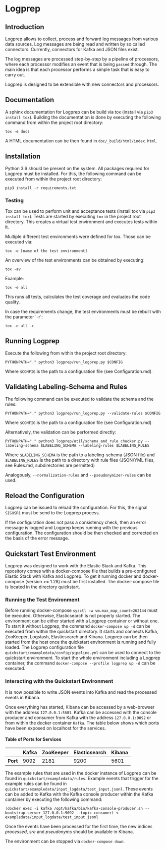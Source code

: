 # Logprep

## Introduction

Logprep allows to collect, process and forward log messages from various data sources.
Log messages are being read and written by so called connectors.
Currently, connectors for Kafka and JSON files exist.

The log messages are processed step-by-step by a pipeline of processors,
where each processor modifies an event that is being `passed` through.
The main idea is that each processor performs a simple task that is easy to carry out.

Logprep is designed to be extensible with new connectors and processors.

## Documentation

A sphinx documentation for Logprep can be build via tox (install via `pip3 install tox`). 
Building the documentation is done by executing the following command from within the project root directory:

`tox -e docs`

A HTML documentation can be then found in `doc/_build/html/index.html`.

## Installation

Python 3.6 should be present on the system.
All packages required for Logprep must be installed.
For this, the following command can be executed from within the project root directory: 
  
`pip3 install -r requirements.txt`

### Testing

Tox can be used to perform unit and acceptance tests (install tox via `pip3 install tox`).
Tests are started by executing `tox` in the project root directory.
This creates a virtual test environment and executes tests within it.

Multiple different test environments were defined for tox.
Those can be executed via:

`tox -e [name of the test environment]`
 
An overview of the test environments can be obtained by executing:

`tox -av`

Example:

`tox -e all`

This runs all tests, calculates the test coverage and evaluates the code quality.

In case the requirements change, the test environments must be rebuilt with the parameter '-r':

`tox -e all -r`
 

## Running Logprep

Execute the following from within the project root directory: 

`PYTHONPATH="." python3 logprep/run_logprep.py $CONFIG`

Where `$CONFIG` is the path to a configuration file (see Configuration.md).

## Validating Labeling-Schema and Rules

The following command can be executed to validate the schema and the rules:

`PYTHONPATH="." python3 logprep/run_logprep.py --validate-rules $CONFIG`

Where `$CONFIG` is the path to a configuration file (see Configuration.md).

Alternatively, the validation can be performed directly:

`PYTHONPATH="." python3 logprep/util/schema_and_rule_checker.py --labeling-schema $LABELING_SCHEMA --labeling-rules $LABELING_RULES`

Where `$LABELING_SCHEMA` is the path to a labeling-schema (JSON file) and `$LABELING_RULES` is the path to a directory with rule files (JSON/YML files, see Rules.md, subdirectories are permitted)

Analogously, `--normalization-rules` and `--pseudonymizer-rules` can be used.



## Reload the Configuration

Logprep can be issued to reload the configuration. 
For this, the signal `SIGUSR1` must be send to the Logprep process.

If the configuration does not pass a consistency check, then an error message is logged and Logprep keeps running with the previous configuration.
The configuration should be then checked and corrected on the basis of the error message.


## Quickstart Test Environment

Logprep was designed to work with the Elastic Stack and Kafka.
This repository comes with a docker-compose file that builds a pre-configured Elastic Stack with Kafka and Logprep.
To get it running docker and docker-compose (version >= 1.28) must be first installed.
The docker-compose file is located in the directory quickstart.

### Running the Test Environment

Before running docker-compose `sysctl -w vm.max_map_count=262144` must be executed.
Otherwise, Elasticsearch is not properly started.
The environment can be either started with a Logprep container or without one.
To start it without Logprep, the command `docker-compose up -d` can be executed from within the quickstart directory.
It starts and connects Kafka, ZooKeeper, Logstash, Elasticsearch and Kibana.
Logprep can be then started from the host once the quickstart environment is running and fully loaded.
The Logprep configuration file `quickstart/exampledata/config/pipeline.yml` can be used to connect to the quickstart environment.
To start the whole environment including a Logprep container, the command `docker-compose --profile logprep up -d` can be executed.

### Interacting with the Quickstart Environment

It is now possible to write JSON events into Kafka and read the processed events in Kibana.

Once everything has started, Kibana can be accessed by a web-browser with the address `127.0.0.1:5601`.
Kafka can be accessed with the console producer and consumer from Kafka with the address `127.0.0.1:9092` or from within the docker container `Kafka`.
The table below shows which ports have been exposed on localhost for the services.

#### Table of Ports for Services

|          | Kafka | ZooKeeper | Elasticsearch | Kibana |
| ---      | ---   | ---       | ---           | ---    |
| **Port** | 9092  | 2181      | 9200          | 5601   |

The example rules that are used in the docker instance of Logprep can be found in `quickstart/exampledata/rules`.
Example events that trigger for the example rules can be found in `quickstart/exampledata/input_logdata/test_input.jsonl`.
These events can be added to Kafka with the Kafka console producer within the Kafka container by executing the following command:

`(docker exec -i kafka /opt/kafka/bin/kafka-console-producer.sh --bootstrap-server 127.0.0.1:9092 --topic consumer) < exampledata/input_logdata/test_input.jsonl`

Once the events have been processed for the first time, the new indices *processed*, *sre* and *pseudonyms* should be available in Kibana.

The environment can be stopped via `docker-compose down`.
